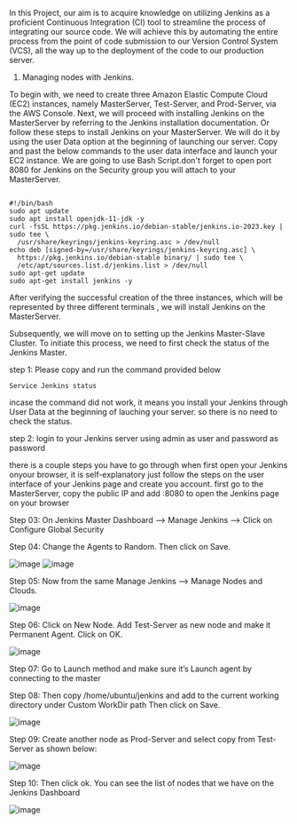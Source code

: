 In this Project, our aim is to acquire knowledge on utilizing Jenkins as a proficient Continuous Integration (CI) tool to streamline the process of integrating our source code. We will achieve this by automating the entire process from the point of code submission to our Version Control System (VCS), all the way up to the deployment of the code to our production server.

1.	Managing nodes with Jenkins.

To begin with, we need to create three Amazon Elastic Compute Cloud (EC2) instances, namely MasterServer, Test-Server, and Prod-Server, via the AWS Console. Next, we will proceed with installing Jenkins on the MasterServer by referring to the Jenkins installation documentation. Or follow these steps to install Jenkins on your MasterServer. We will do it by using the user Data option at the beginning of launching our server. Copy and past the below commands to the user data interface and launch your EC2 instance. We are going to use Bash Script.don't forget to open port 8080 for Jenkins on the Security group you will attach to your MasterServer.

```

#!/bin/bash
sudo apt update
sudo apt install openjdk-11-jdk -y
curl -fsSL https://pkg.jenkins.io/debian-stable/jenkins.io-2023.key | sudo tee \
  /usr/share/keyrings/jenkins-keyring.asc > /dev/null
echo deb [signed-by=/usr/share/keyrings/jenkins-keyring.asc] \
  https://pkg.jenkins.io/debian-stable binary/ | sudo tee \
  /etc/apt/sources.list.d/jenkins.list > /dev/null
sudo apt-get update
sudo apt-get install jenkins -y

```

After verifying the successful creation of the three instances, which will be represented by three different terminals , we will install Jenkins on the MasterServer.

Subsequently, we will move on to setting up the Jenkins Master-Slave Cluster. To initiate this process, we need to first check the status of the Jenkins Master. 

step 1: Please copy and run the command provided below

```
Service Jenkins status

```
incase the command did not work, it means you install your Jenkins through User Data at the beginning of lauching your server. so there is no need to check the status.

step 2: login to your Jenkins server using admin as user and password as password

there is a couple steps you have to go through when first open your Jenkins onyour browser, it is self-explanatory just follow the steps on the user interface of your Jenkins page and create you account. first go to the MasterServer, copy the public IP and add :8080 to open the Jenkins page on your browser 

Step 03: On Jenkins Master Dashboard –> Manage Jenkins –> Click on Configure Global Security

Step 04: Change the Agents to Random. Then click on Save.

![image](https://user-images.githubusercontent.com/97215751/232187453-2a1f2881-b982-46e8-b7f9-bf4661c19dda.png)
![image](https://user-images.githubusercontent.com/97215751/232187672-2dc4e139-9cb7-4a77-a340-5d0ca1ab6534.png)

Step 05: Now from the same Manage Jenkins –> Manage Nodes and Clouds.

![image](https://user-images.githubusercontent.com/97215751/232188084-dc525756-20e0-4149-a395-5e33050b2a09.png)

Step 06: Click on New Node. Add Test-Server as new node and make it Permanent Agent. Click on OK.

![image](https://user-images.githubusercontent.com/97215751/232188381-076ebffa-da29-4850-9dcc-c469ba010f20.png)

Step 07: Go to Launch method and make sure it’s Launch agent by connecting to the master

Step 08: Then copy /home/ubuntu/jenkins and add to the current working directory under Custom WorkDir path Then click on Save.

![image](https://user-images.githubusercontent.com/97215751/232188720-f9bb21b1-2b6c-481e-a191-828d6cb6cb7d.png)

Step 09: Create another node as Prod-Server and select copy from Test-Server as shown below:

![image](https://user-images.githubusercontent.com/97215751/232188896-5c1e7fe6-f58f-4ca2-9fa8-f99f7c25af54.png)

Step 10: Then click ok. You can see the list of nodes that we have on the Jenkins Dashboard

![image](https://user-images.githubusercontent.com/97215751/232189227-ffff19f5-9977-4aaf-a492-44db4a45d723.png)






